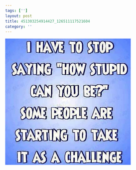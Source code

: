 ```yaml
---
tags: ['']
layout: post
title: 451303254914427_126511117521604
category: ''
---
```

![451303254914427_126511117521604](/uploads/2013-2-5-451303254914427_126511117521604.jpg)
